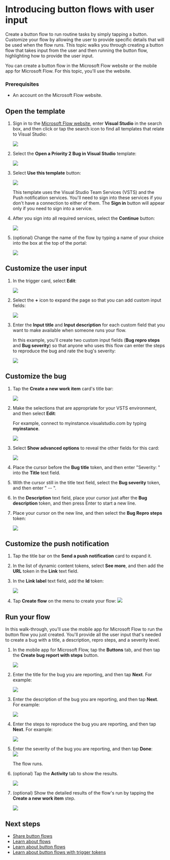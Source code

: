 <properties
    pageTitle="Learn how to automate repetitive tasks with button flows that take user input | Microsoft Flow"
    description="Microsoft Flow makes it easy automate repetitive tasks. Your flows can even take user input when running a repetitive task."
    services=""
    suite="flow"
    documentationCenter="na"
    authors="msftman"
    manager="anneta"
    editor=""
    tags=""/>

<tags
   ms.service="flow"
   ms.devlang="na"
   ms.topic="article"
   ms.tgt_pltfrm="na"
   ms.workload="na"
   ms.date="02/15/2017"
   ms.author="deonhe"/>


# Introducing button flows with user input
Create a button flow to run routine tasks by simply tapping a button. Customize your flow by allowing the user to provide specific details that will be used when the flow runs. This topic walks you through creating a button flow that takes input from the user and then running the button flow, highlighting how to provide the user input.

You can create a button flow in the Microsoft Flow website or the mobile app for Microsoft Flow. For this topic, you'll use the website.

### Prerequisites
- An account on the Microsoft Flow website.

## Open the template ##
1. Sign in to the [Microsoft Flow website](https://flow.microsoft.com), enter **Visual Studio** in the search box, and then click or tap the search icon to find all templates that relate to Visual Studio:

	![](./media/button-flow-with-user-input-tokens/1.png)  

2. Select the **Open a Priority 2 Bug in Visual Studio** template:

	![](./media/button-flow-with-user-input-tokens/2.png)  

3. Select **Use this template** button:

	![](./media/button-flow-with-user-input-tokens/3.png)  

	This template uses the Visual Studio Team Services (VSTS) and the Push notification services. You'll need to sign into these services if you don't have a connection to either of them. The **Sign in** button will appear only if you need to sign into a service.

4. After you sign into all required services, select the **Continue** button:

	![](./media/button-flow-with-user-input-tokens/4.png)  

5. (optional) Change the name of the flow by typing a name of your choice into the box at the top of the portal:

	![](./media/button-flow-with-user-input-tokens/5.png)

## Customize the user input ##
1. In the trigger card, select **Edit**:

	![](./media/button-flow-with-user-input-tokens/6.png)  

1. Select the **+** icon to expand the page so that you can add custom input fields:

	![](./media/button-flow-with-user-input-tokens/7.png)

1. Enter the **Input title** and **Input description** for each custom field that you want to make available when someone runs your flow.  

	In this example, you'll create two custom input fields (**Bug repro steps** and **Bug severity**) so that anyone who uses this flow can enter the steps to reproduce the bug and rate the bug's severity:  

	![](./media/button-flow-with-user-input-tokens/8.png)

## Customize the bug ##

1. Tap the **Create a new work item** card's title bar:

	![](./media/button-flow-with-user-input-tokens/9.png)  

1. Make the selections that are appropriate for your VSTS environment, and then select **Edit**:

	For example, connect to myinstance.visualstudio.com by typing **myinstance**.

	![](./media/button-flow-with-user-input-tokens/10.png)  

1. Select **Show advanced options** to reveal the other fields for this card:

	![](./media/button-flow-with-user-input-tokens/11.png)  

1. Place the cursor before the **Bug title** token, and then enter "Severity: " into the **Title** text field.

1. With the cursor still in the title text field, select the **Bug severity** token, and then enter " -- ".  

1. In the **Description** text field, place your cursor just after the **Bug description** token, and then press Enter to start a new line.

1. Place your cursor on the new line, and then select the **Bug Repro steps** token:

	![](./media/button-flow-with-user-input-tokens/12.png)

## Customize the push notification ##

1. Tap the title bar on the **Send a push notification** card to expand it.

1. In the list of dynamic content tokens, select **See more**, and then add the **URL** token in the **Link** text field.

1. In the **Link label** text field, add the **Id** token:

	![](./media/button-flow-with-user-input-tokens/13.png)  

1. Tap **Create flow** on the menu to create your flow:
	![](./media/button-flow-with-user-input-tokens/14.png)  

## Run your flow ##
In this walk-through, you'll use the mobile app for Microsoft Flow to run the button flow you just created. You'll provide all the user input that's needed to create a bug with a title, a description, repro steps, and a severity level.  

1. In the mobile app for Microsoft Flow, tap the **Buttons** tab, and then tap the **Create bug report with steps** button.

	![](./media/button-flow-with-user-input-tokens/runmt1.png)  

3. Enter the title for the bug you are reporting, and then tap **Next**. For example:

	![](./media/button-flow-with-user-input-tokens/runmt2.png)  

4. Enter the description of the bug you are reporting, and then tap **Next**. For example:

	![](./media/button-flow-with-user-input-tokens/runmt3.png)  

5. Enter the steps to reproduce the bug you are reporting, and then tap **Next**. For example:

	![](./media/button-flow-with-user-input-tokens/runmt3-1.png)  

6. Enter the severity of the bug you are reporting, and then tap **Done**:  
	![](./media/button-flow-with-user-input-tokens/runmt3-2.png)  

	The flow runs.

7. (optional) Tap the **Activity** tab to show the results.

	![](./media/button-flow-with-user-input-tokens/runmt5.png)  

8. (optional) Show the detailed results of the flow's run by tapping the **Create a new work item** step.

	![](./media/button-flow-with-user-input-tokens/runmt6.png)  

## Next steps
- [Share button flows](./share-buttons.md)
- [Learn about flows](./guided-learning/learning-introducing-flow.md)  
- [Learn about button flows](./introduction-to-button-flows.md)  
- [Learn about button flows with trigger tokens](./introduction-to-button-trigger-tokens.md)  
